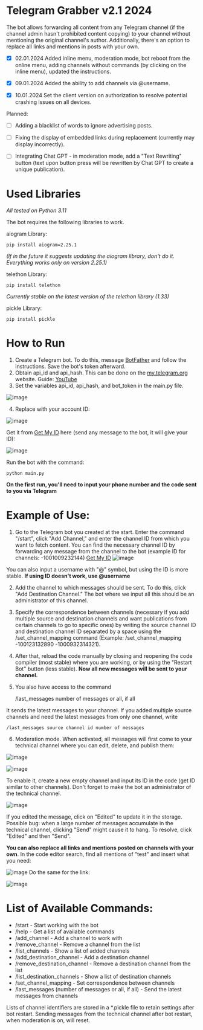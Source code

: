 # Telegram Grabber v2.1 2024
The bot allows forwarding all content from any Telegram channel (if the channel admin hasn't prohibited content copying) to your channel without mentioning the original channel's author. Additionally, there's an option to replace all links and mentions in posts with your own.

- [x] 02.01.2024 Added inline menu, moderation mode, bot reboot from the online menu, adding channels without commands (by clicking on the inline menu), updated the instructions.

- [x] 09.01.2024 Added the ability to add channels via @username.

- [x] 10.01.2024 Set the client version on authorization to resolve potential crashing issues on all devices.

Planned:

- [ ] Adding a blacklist of words to ignore advertising posts.

- [ ] Fixing the display of embedded links during replacement (currently may display incorrectly).

- [ ] Integrating Chat GPT - in moderation mode, add a "Text Rewriting" button (text upon button press will be rewritten by Chat GPT to create a unique publication).

# Used Libraries

_All tested on Python 3.11_

The bot requires the following libraries to work.

aiogram Library:

    pip install aiogram=2.25.1
_(If in the future it suggests updating the aiogram library, don't do it. Everything works only on version 2.25.1)_

telethon Library:

    pip install telethon
_Currently stable on the latest version of the telethon library (1.33)_

pickle Library:

    pip install pickle

# How to Run

1. Create a Telegram bot. To do this, message [BotFather](https://telegram.me/botfather) and follow the instructions. Save the bot's token afterward.
2. Obtain api_id and api_hash. This can be done on the [my.telegram.org](https://my.telegram.org/auth) website. Guide: [YouTube](https://www.youtube.com/watch?v=8naENmP3rg4)
3. Set the variables api_id, api_hash, and bot_token in the main.py file.

![image](https://user-images.githubusercontent.com/91873172/236864151-bc15d37b-d1dc-4abf-bdf7-71c8268d4d3f.png)

4. Replace with your account ID:

![image](https://github.com/WALTERXO/telegram-grabber/assets/91873172/76fa8c23-f2c2-4890-a930-6141b4fbde77)

Get it from [Get My ID](https://t.me/getmyid_bot) here (send any message to the bot, it will give your ID):

![image](https://github.com/WALTERXO/telegram-grabber/assets/91873172/10a83730-3708-47d7-a134-f700ef037c4d)

Run the bot with the command:

    python main.py

**On the first run, you'll need to input your phone number and the code sent to you via Telegram**

# Example of Use:
1. Go to the Telegram bot you created at the start. Enter the command "/start", click "Add Channel," and enter the channel ID from which you want to fetch content. You can find the necessary channel ID by forwarding any message from the channel to the bot (example ID for channels: -1001009232144) [Get My ID](https://t.me/getmyid_bot)
![image](https://user-images.githubusercontent.com/91873172/236866756-06b5a78f-0b58-45f2-a238-ce6e40550b8a.png)

You can also input a username with "@" symbol, but using the ID is more stable. **If using ID doesn't work, use @username**

2. Add the channel to which messages should be sent. To do this, click "Add Destination Channel." The bot where we input all this should be an administrator of this channel.
3. Specify the correspondence between channels (necessary if you add multiple source and destination channels and want publications from certain channels to go to specific ones) by writing the source channel ID and destination channel ID separated by a space using the /set_channel_mapping command (Example: /set_channel_mapping -100123132890 -1000932314321).
4. After that, reload the code manually by closing and reopening the code compiler (most stable) where you are working, or by using the "Restart Bot" button (less stable). **Now all new messages will be sent to your channel.**
5. You also have access to the command

    /last_messages number of messages or all, if all

It sends the latest messages to your channel. If you added multiple source channels and need the latest messages from only one channel, write

    /last_messages source channel id number of messages

6. Moderation mode. When activated, all messages will first come to your technical channel where you can edit, delete, and publish them:

![image](https://github.com/WALTERXO/telegram-grabber/assets/91873172/cbdf1fb7-e5b0-4870-b01a-59a514785abd)

![image](https://github.com/WALTERXO/telegram-grabber/assets/91873172/da314d89-fc1f-4d48-885b-d801ed31df1c)

To enable it, create a new empty channel and input its ID in the code (get ID similar to other channels). Don't forget to make the bot an administrator of the technical channel.

![image](https://github.com/WALTERXO/telegram-grabber/assets/91873172/a9ad67b1-2cc2-4967-9519-59a6e458588e)

If you edited the message, click on "Edited" to update it in the storage. Possible bug: when a large number of messages accumulate in the technical channel, clicking "Send" might cause it to hang. To resolve, click "Edited" and then "Send".

**You can also replace all links and mentions posted on channels with your own**. In the code editor search, find all mentions of "test" and insert what you need:

![image](https://user-images.githubusercontent.com/91873172/236871594-5904f387-637a-4df4-894e-b54c3a6ab9a6.png)
Do the same for the link:

![image](https://user-images.githubusercontent.com/91873172/236871955-47e04ae3-5db4-4f55-b2f6-f95f28b1c6e0.png)

# List of Available Commands:
* /start - Start working with the bot
* /help - Get a list of available commands
* /add_channel - Add a channel to work with
* /remove_channel - Remove a channel from the list
* /list_channels - Show a list of added channels
* /add_destination_channel - Add a destination channel
* /remove_destination_channel - Remove a destination channel from the list
* /list_destination_channels - Show a list of destination channels
* /set_channel_mapping - Set correspondence between channels
* /last_messages (number of messages or all, if all) - Send the latest messages from channels

Lists of channel identifiers are stored in a *.pickle file to retain settings after bot restart. Sending messages from the technical channel after bot restart, when moderation is on, will reset.
